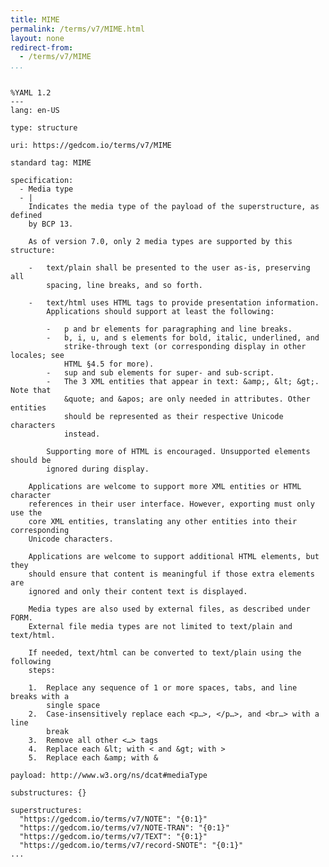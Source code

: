 ```yaml
---
title: MIME
permalink: /terms/v7/MIME.html
layout: none
redirect-from:
  - /terms/v7/MIME
...
```


```

%YAML 1.2
---
lang: en-US

type: structure

uri: https://gedcom.io/terms/v7/MIME

standard tag: MIME

specification:
  - Media type
  - |
    Indicates the media type of the payload of the superstructure, as defined
    by BCP 13.
    
    As of version 7.0, only 2 media types are supported by this structure:
    
    -   text/plain shall be presented to the user as-is, preserving all
        spacing, line breaks, and so forth.
    
    -   text/html uses HTML tags to provide presentation information.
        Applications should support at least the following:
    
        -   p and br elements for paragraphing and line breaks.
        -   b, i, u, and s elements for bold, italic, underlined, and
            strike-through text (or corresponding display in other locales; see
            HTML §4.5 for more).
        -   sup and sub elements for super- and sub-script.
        -   The 3 XML entities that appear in text: &amp;, &lt; &gt;. Note that
            &quote; and &apos; are only needed in attributes. Other entities
            should be represented as their respective Unicode characters
            instead.
    
        Supporting more of HTML is encouraged. Unsupported elements should be
        ignored during display.
    
    Applications are welcome to support more XML entities or HTML character
    references in their user interface. However, exporting must only use the
    core XML entities, translating any other entities into their corresponding
    Unicode characters.
    
    Applications are welcome to support additional HTML elements, but they
    should ensure that content is meaningful if those extra elements are
    ignored and only their content text is displayed.
    
    Media types are also used by external files, as described under FORM.
    External file media types are not limited to text/plain and text/html.
    
    If needed, text/html can be converted to text/plain using the following
    steps:
    
    1.  Replace any sequence of 1 or more spaces, tabs, and line breaks with a
        single space
    2.  Case-insensitively replace each <p…>, </p…>, and <br…> with a line
        break
    3.  Remove all other <…> tags
    4.  Replace each &lt; with < and &gt; with >
    5.  Replace each &amp; with &

payload: http://www.w3.org/ns/dcat#mediaType

substructures: {}

superstructures:
  "https://gedcom.io/terms/v7/NOTE": "{0:1}"
  "https://gedcom.io/terms/v7/NOTE-TRAN": "{0:1}"
  "https://gedcom.io/terms/v7/TEXT": "{0:1}"
  "https://gedcom.io/terms/v7/record-SNOTE": "{0:1}"
...

```
